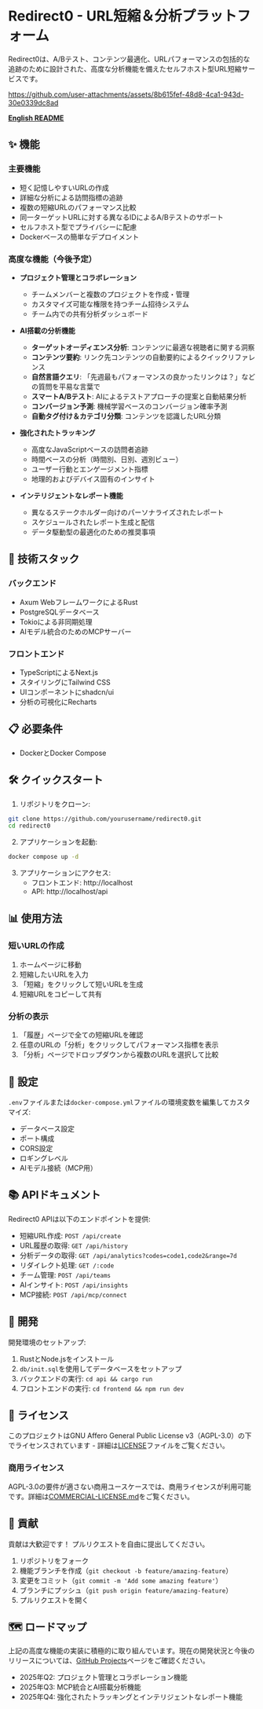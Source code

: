 # Redirect0 - URL短縮＆分析プラットフォーム

Redirect0は、A/Bテスト、コンテンツ最適化、URLパフォーマンスの包括的な追跡のために設計された、高度な分析機能を備えたセルフホスト型URL短縮サービスです。



https://github.com/user-attachments/assets/8b615fef-48d8-4ca1-943d-30e0339dc8ad



**[English README](./README.md)**

## ✨ 機能

### 主要機能
- 短く記憶しやすいURLの作成
- 詳細な分析による訪問指標の追跡
- 複数の短縮URLのパフォーマンス比較
- 同一ターゲットURLに対する異なるIDによるA/Bテストのサポート
- セルフホスト型でプライバシーに配慮
- Dockerベースの簡単なデプロイメント

### 高度な機能（今後予定）
- **プロジェクト管理とコラボレーション**
  - チームメンバーと複数のプロジェクトを作成・管理
  - カスタマイズ可能な権限を持つチーム招待システム
  - チーム内での共有分析ダッシュボード

- **AI搭載の分析機能**
  - **ターゲットオーディエンス分析**: コンテンツに最適な視聴者に関する洞察
  - **コンテンツ要約**: リンク先コンテンツの自動要約によるクイックリファレンス
  - **自然言語クエリ**: 「先週最もパフォーマンスの良かったリンクは？」などの質問を平易な言葉で
  - **スマートA/Bテスト**: AIによるテストアプローチの提案と自動結果分析
  - **コンバージョン予測**: 機械学習ベースのコンバージョン確率予測
  - **自動タグ付け＆カテゴリ分類**: コンテンツを認識したURL分類

- **強化されたトラッキング**
  - 高度なJavaScriptベースの訪問者追跡
  - 時間ベースの分析（時間別、日別、週別ビュー）
  - ユーザー行動とエンゲージメント指標
  - 地理的およびデバイス固有のインサイト

- **インテリジェントなレポート機能**
  - 異なるステークホルダー向けのパーソナライズされたレポート
  - スケジュールされたレポート生成と配信
  - データ駆動型の最適化のための推奨事項

## 🚀 技術スタック

### バックエンド
- Axum WebフレームワークによるRust
- PostgreSQLデータベース
- Tokioによる非同期処理
- AIモデル統合のためのMCPサーバー

### フロントエンド
- TypeScriptによるNext.js
- スタイリングにTailwind CSS
- UIコンポーネントにshadcn/ui
- 分析の可視化にRecharts

## 📋 必要条件

- DockerとDocker Compose

## 🛠️ クイックスタート

1. リポジトリをクローン:

```bash
git clone https://github.com/yourusername/redirect0.git
cd redirect0
```

2. アプリケーションを起動:

```bash
docker compose up -d
```

3. アプリケーションにアクセス:
   - フロントエンド: http://localhost
   - API: http://localhost/api

## 📊 使用方法

### 短いURLの作成

1. ホームページに移動
2. 短縮したいURLを入力
3. 「短縮」をクリックして短いURLを生成
4. 短縮URLをコピーして共有

### 分析の表示

1. 「履歴」ページで全ての短縮URLを確認
2. 任意のURLの「分析」をクリックしてパフォーマンス指標を表示
3. 「分析」ページでドロップダウンから複数のURLを選択して比較

## 🔧 設定

`.env`ファイルまたは`docker-compose.yml`ファイルの環境変数を編集してカスタマイズ:

- データベース設定
- ポート構成
- CORS設定
- ロギングレベル
- AIモデル接続（MCP用）

## 📚 APIドキュメント

Redirect0 APIは以下のエンドポイントを提供:

- 短縮URL作成: `POST /api/create`
- URL履歴の取得: `GET /api/history`
- 分析データの取得: `GET /api/analytics?codes=code1,code2&range=7d`
- リダイレクト処理: `GET /:code`
- チーム管理: `POST /api/teams`
- AIインサイト: `POST /api/insights`
- MCP接続: `POST /api/mcp/connect`

## 🌱 開発

開発環境のセットアップ:

1. RustとNode.jsをインストール
2. `db/init.sql`を使用してデータベースをセットアップ
3. バックエンドの実行: `cd api && cargo run`
4. フロントエンドの実行: `cd frontend && npm run dev`

## 📄 ライセンス

このプロジェクトはGNU Affero General Public License v3（AGPL-3.0）の下でライセンスされています - 詳細は[LICENSE](LICENSE)ファイルをご覧ください。

### 商用ライセンス

AGPL-3.0の要件が適さない商用ユースケースでは、商用ライセンスが利用可能です。詳細は[COMMERCIAL-LICENSE.md](COMMERCIAL-LICENSE.md)をご覧ください。

## 👥 貢献

貢献は大歓迎です！ プルリクエストを自由に提出してください。

1. リポジトリをフォーク
2. 機能ブランチを作成（`git checkout -b feature/amazing-feature`）
3. 変更をコミット（`git commit -m 'Add some amazing feature'`）
4. ブランチにプッシュ（`git push origin feature/amazing-feature`）
5. プルリクエストを開く

## 🗺️ ロードマップ

上記の高度な機能の実装に積極的に取り組んでいます。現在の開発状況と今後のリリースについては、[GitHub Projects](https://github.com/yourusername/redirect0/projects)ページをご確認ください。

- 2025年Q2: プロジェクト管理とコラボレーション機能
- 2025年Q3: MCP統合とAI搭載分析機能
- 2025年Q4: 強化されたトラッキングとインテリジェントなレポート機能

